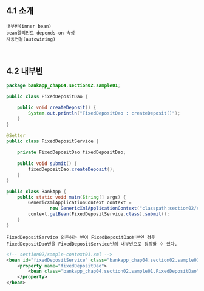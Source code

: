 ## 4.1 소개
    내부빈(inner bean)
    bean엘리먼트 depends-on 속성
    자동연결(autowiring)

<br>

## 4.2 내부빈 
```java
package bankapp_chap04.section02.sample01;

public class FixedDepositDao {
	
	public void createDeposit() {
		System.out.println("FixedDepositDao : createDeposit()");
	}
}

@Setter
public class FixedDepositService {
	
	private FixedDepositDao fixedDepositDao;
	
	public void submit() {
		fixedDepositDao.createDeposit();
	}
}

public class BankApp {
	public static void main(String[] args) {
		GenericXmlApplicationContext context = 
				new GenericXmlApplicationContext("classpath:section02/sample-context01.xml");
		context.getBean(FixedDepositService.class).submit();
	}
}

```
    FixedDepositService 의존하는 빈이 FixedDepositDao빈뿐인 경우 
    FixedDepositDao빈을 FixedDepositService빈의 내부빈으로 정의할 수 있다.

```xml
<!-- section02/sample-context01.xml -->
<bean id="fixedDepositService" class="bankapp_chap04.section02.sample01.FixedDepositService">
    <property name="fixedDepositDao">
        <bean class="bankapp_chap04.section02.sample01.FixedDepositDao"/>	
    </property>
</bean>
```